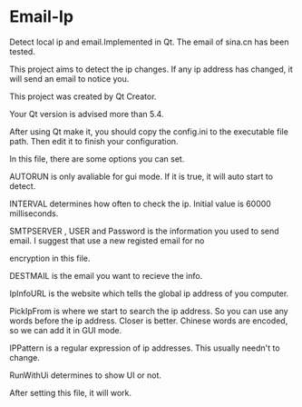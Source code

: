 # Email-Ip
<p>Detect local ip and email.Implemented in Qt. The email of sina.cn has been tested. 

<p>This project aims to detect the ip changes. If any ip address has changed, it will send an email to notice you.

<p>This project was created by Qt Creator. 
<p>Your Qt version is advised more than 5.4.

<p>After using Qt make it, you should copy the config.ini to the executable file path. Then edit it to finish your configuration.

<p>In this file, there are some options you can set.
<p>AUTORUN is only avaliable for gui mode. If it is true, it will auto start to detect.
<p>INTERVAL determines how often to check the ip. Initial value is 60000 milliseconds.
<p>SMTPSERVER , USER and Password is the information you used to send email. I suggest that use a new registed email for no <p>encryption in this file.
<p>DESTMAIL is the email you want to recieve the info.
<p>IpInfoURL is the website which tells the global ip address of you computer.
<p>PickIpFrom is where we start to search the ip address. So you can use any words before the ip address. Closer is better. Chinese words are encoded, so we can add it in GUI mode.
<p>IPPattern is  a regular expression of ip addresses. This usually needn't to change.
<p>RunWithUi determines to show UI or not.

<p>After setting this file, it will work.

